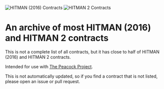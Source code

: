 ![HITMAN (2016) Contracts](https://img.shields.io/github/directory-file-count/HW12Dev/hitmancontracts/h1?label=HITMAN%20%282016%29%20Contracts)
![HITMAN 2 Contracts](https://img.shields.io/github/directory-file-count/HW12Dev/hitmancontracts/h2?label=HITMAN%202%20Contracts)

# An archive of most HITMAN (2016) and HITMAN 2 contracts

This is not a complete list of all contracts, but it has close to half of HITMAN (2016) and HITMAN 2 contracts.

Intended for use with [The Peacock Project](https://github.com/thepeacockproject/Peacock).

This is not automatically updated, so if you find a contract that is not listed, please open an issue or pull request.
